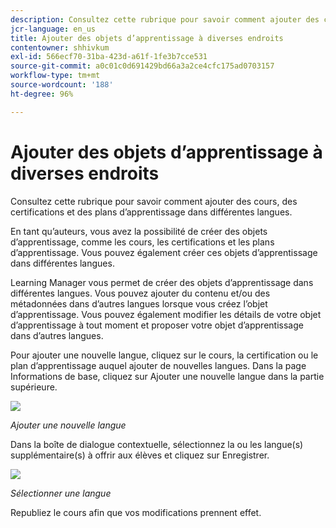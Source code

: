 ```yaml
---
description: Consultez cette rubrique pour savoir comment ajouter des cours, des certifications et des plans d’apprentissage dans différentes langues.
jcr-language: en_us
title: Ajouter des objets d’apprentissage à diverses endroits
contentowner: shhivkum
exl-id: 566ecf70-31ba-423d-a61f-1fe3b7cce531
source-git-commit: a0c01c0d691429bd66a3a2ce4cfc175ad0703157
workflow-type: tm+mt
source-wordcount: '188'
ht-degree: 96%

---
```


# Ajouter des objets d’apprentissage à diverses endroits

Consultez cette rubrique pour savoir comment ajouter des cours, des certifications et des plans d’apprentissage dans différentes langues.

En tant qu’auteurs, vous avez la possibilité de créer des objets d’apprentissage, comme les cours, les certifications et les plans d’apprentissage. Vous pouvez également créer ces objets d’apprentissage dans différentes langues.

Learning Manager vous permet de créer des objets d’apprentissage dans différentes langues. Vous pouvez ajouter du contenu et/ou des métadonnées dans d’autres langues lorsque vous créez l’objet d’apprentissage. Vous pouvez également modifier les détails de votre objet d’apprentissage à tout moment et proposer votre objet d’apprentissage dans d’autres langues.

Pour ajouter une nouvelle langue, cliquez sur le cours, la certification ou le plan d’apprentissage auquel ajouter de nouvelles langues. Dans la page Informations de base, cliquez sur Ajouter une nouvelle langue dans la partie supérieure.

![](assets/addnewlocale.png)

*Ajouter une nouvelle langue*

Dans la boîte de dialogue contextuelle, sélectionnez la ou les langue(s) supplémentaire(s) à offrir aux élèves et cliquez sur Enregistrer.

![](assets/selectlang.png)

*Sélectionner une langue*

Republiez le cours afin que vos modifications prennent effet.
